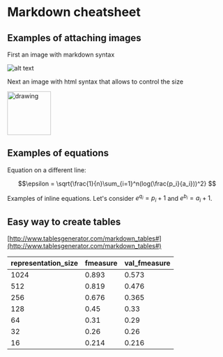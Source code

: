 # Markdown cheatsheet

## Examples of attaching images

First an image with markdown syntax

![alt text](https://www.kaggle.com/static/images/site-logo.png "Metric used in the challenge")

Next an image with html syntax that allows to control the size

<img src="https://www.kaggle.com/static/images/site-logo.png" alt="drawing" width="100"/>

## Examples of equations

Equation on a different line:

$$\epsilon = \sqrt{\frac{1}{n}\sum_{i=1}^n(log(\frac{p_i}{a_i}))^2} $$

Examples of inline equations. Let's consider $e^{q_i} = p_i + 1$ and $e^{b_i} = a_i + 1$.

## Easy way to create tables

[http://www.tablesgenerator.com/markdown_tables#](http://www.tablesgenerator.com/markdown_tables#)

| representation_size | fmeasure | val_fmeasure |
| ------------------- | -------- | ------------ |
| 1024                | 0.893    | 0.573        |
| 512                 | 0.819    | 0.476        |
| 256                 | 0.676    | 0.365        |
| 128                 | 0.45     | 0.33         |
| 64                  | 0.31     | 0.29         |
| 32                  | 0.26     | 0.26         |
| 16                  | 0.214    | 0.216        |
